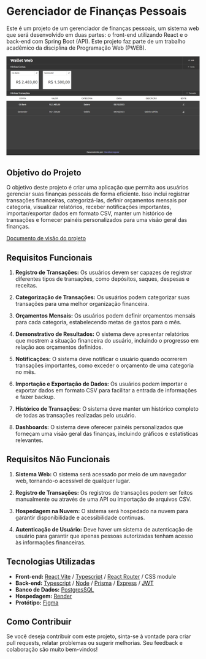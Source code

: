 # Gerenciador de Finanças Pessoais

Este é um projeto de um gerenciador de finanças pessoais, um sistema web que será desenvolvido em duas partes: o front-end utilizando React e o back-end com Spring Boot (API). Este projeto faz parte de um trabalho acadêmico da disciplina de Programação Web (PWEB).

![Aplicação Wallet Web](./assets/print.png)

## Objetivo do Projeto

O objetivo deste projeto é criar uma aplicação que permita aos usuários gerenciar suas finanças pessoais de forma eficiente. Isso inclui registrar transações financeiras, categorizá-las, definir orçamentos mensais por categoria, visualizar relatórios, receber notificações importantes, importar/exportar dados em formato CSV, manter um histórico de transações e fornecer painéis personalizados para uma visão geral das finanças.

[Documento de visão do projeto](https://docs.google.com/document/d/1WgdnbsmGcoihHDXPUqOcanm4g7FLr3ddS8JOH039O3s/edit#heading=h.hm7gutpjx2w9)

## Requisitos Funcionais

1. **Registro de Transações:** Os usuários devem ser capazes de registrar diferentes tipos de transações, como depósitos, saques, despesas e receitas.

2. **Categorização de Transações:** Os usuários podem categorizar suas transações para uma melhor organização financeira.

3. **Orçamentos Mensais:** Os usuários podem definir orçamentos mensais para cada categoria, estabelecendo metas de gastos para o mês.

4. **Demonstrativo de Resultados:** O sistema deve apresentar relatórios que mostrem a situação financeira do usuário, incluindo o progresso em relação aos orçamentos definidos.

5. **Notificações:** O sistema deve notificar o usuário quando ocorrerem transações importantes, como exceder o orçamento de uma categoria no mês.

6. **Importação e Exportação de Dados:** Os usuários podem importar e exportar dados em formato CSV para facilitar a entrada de informações e fazer backup.

7. **Histórico de Transações:** O sistema deve manter um histórico completo de todas as transações realizadas pelo usuário.

8. **Dashboards:** O sistema deve oferecer painéis personalizados que forneçam uma visão geral das finanças, incluindo gráficos e estatísticas relevantes.

## Requisitos Não Funcionais

1. **Sistema Web:** O sistema será acessado por meio de um navegador web, tornando-o acessível de qualquer lugar.

2. **Registro de Transações:** Os registros de transações podem ser feitos manualmente ou através de uma API ou importação de arquivos CSV.

3. **Hospedagem na Nuvem:** O sistema será hospedado na nuvem para garantir disponibilidade e acessibilidade contínuas.

4. **Autenticação de Usuário:** Deve haver um sistema de autenticação de usuário para garantir que apenas pessoas autorizadas tenham acesso às informações financeiras.

## Tecnologias Utilizadas

- **Front-end:** [React Vite](https://vitejs.dev/) / [Typescript](https://www.typescriptlang.org/) / [React Router](https://reactrouter.com/) / CSS module
- **Back-end:** [Typescript](https://www.typescriptlang.org/) / [Node](https://nodejs.org/) / [Prisma](https://www.prisma.io/) / [Express](https://expressjs.com/) / [JWT](https://jwt.io/) 
- **Banco de Dados:** [PostgresSQL](https://www.postgresql.org/)
- **Hospedagem:** [Render](render.com)
- **Protótipo:** [Figma](https://www.figma.com/file/VlNiDluNn9HZemv5C7bvnz/Untitled?type=design&node-id=0%3A1&mode=design&t=UexyEkg50FN2SS4H-1)

## Como Contribuir

Se você deseja contribuir com este projeto, sinta-se à vontade para criar pull requests, relatar problemas ou sugerir melhorias. Seu feedback e colaboração são muito bem-vindos!


